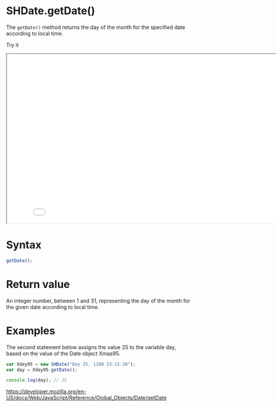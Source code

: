 # SHDate.getDate()

The <code>getDate()</code> method returns the day of the month for the specified date according to local time.

Try it

<iframe style="width: 830px; height: 460px;" src="/SHDateTime-js/examples/live.html?function=getDate" title="MDN Web Docs Interactive Example" loading="lazy"></iframe>
<br/>

# Syntax

```js
getDate();
```

# Return value

An integer number, between 1 and 31, representing the day of the month for the given date according to local time.

# Examples

The second statement below assigns the value 25 to the variable day, based on the value of the Date object Xmas95.

```js
var Xdey95 = new SHDate("Dey 25, 1390 23:15:30");
var day = Xdey95.getDate();

console.log(day); // 25
```

https://developer.mozilla.org/en-US/docs/Web/JavaScript/Reference/Global_Objects/Date/getDate
